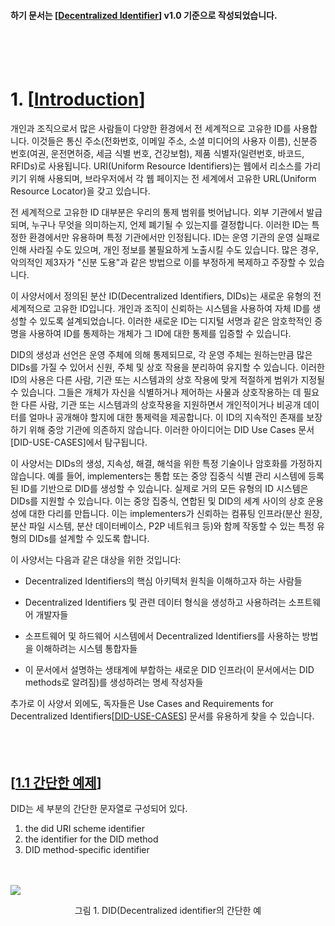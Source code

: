 #### 하기 문서는 [[Decentralized Identifier](https://www.w3.org/TR/did-core/#introduction)] v1.0 기준으로 작성되었습니다.

<br/>
<br/>
<br/>

# 1. [[Introduction](https://www.w3.org/TR/did-core/#introduction:~:text=1.-,Introduction,-This%20section%20is)]

개인과 조직으로서 많은 사람들이 다양한 환경에서 전 세계적으로 고유한 ID를 사용합니다. 이것들은 통신 주소(전화번호, 이메일 주소, 소셜 미디어의 사용자 이름), 신분증 번호(여권, 운전면허증, 세금 식별 번호, 건강보험), 제품 식별자(일련번호, 바코드, RFIDs)로 사용됩니다. URI(Uniform Resource Identifiers)는 웹에서 리소스를 가리키기 위해 사용되며, 브라우저에서 각 웹 페이지는 전 세계에서 고유한 URL(Uniform Resource Locator)을 갖고 있습니다.

전 세계적으로 고유한 ID 대부분은 우리의 통제 범위를 벗어납니다. 외부 기관에서 발급되며, 누구나 무엇을 의미하는지, 언제 폐기될 수 있는지를 결정합니다. 이러한 ID는 특정한 환경에서만 유용하며 특정 기관에서만 인정됩니다. ID는 운영 기관의 운영 실패로 인해 사라질 수도 있으며, 개인 정보를 불필요하게 노출시킬 수도 있습니다. 많은 경우, 악의적인 제3자가 "신분 도용"과 같은 방법으로 이를 부정하게 복제하고 주장할 수 있습니다.

이 사양서에서 정의된 분산 ID(Decentralized Identifiers, DIDs)는 새로운 유형의 전 세계적으로 고유한 ID입니다. 개인과 조직이 신뢰하는 시스템을 사용하여 자체 ID를 생성할 수 있도록 설계되었습니다. 이러한 새로운 ID는 디지털 서명과 같은 암호학적인 증명을 사용하여 ID를 통제하는 개체가 그 ID에 대한 통제를 입증할 수 있습니다.

DID의 생성과 선언은 운영 주체에 의해 통제되므로, 각 운영 주체는 원하는만큼 많은 DIDs를 가질 수 있어서 신원, 주체 및 상호 작용을 분리하여 유지할 수 있습니다. 이러한 ID의 사용은 다른 사람, 기관 또는 시스템과의 상호 작용에 맞게 적절하게 범위가 지정될 수 있습니다. 그들은 개체가 자신을 식별하거나 제어하는 사물과 상호작용하는 데 필요한 다른 사람, 기관 또는 시스템과의 상호작용을 지원하면서 개인적이거나 비공개 데이터를 얼마나 공개해야 할지에 대한 통제력을 제공합니다. 이 ID의 지속적인 존재를 보장하기 위해 중앙 기관에 의존하지 않습니다. 이러한 아이디어는 DID Use Cases 문서[DID-USE-CASES]에서 탐구됩니다.

이 사양서는 DIDs의 생성, 지속성, 해결, 해석을 위한 특정 기술이나 암호화를 가정하지 않습니다. 예를 들어, implementers는 통합 또는 중앙 집중식 식별 관리 시스템에 등록된 ID를 기반으로 DID를 생성할 수 있습니다. 실제로 거의 모든 유형의 ID 시스템은 DIDs를 지원할 수 있습니다. 이는 중앙 집중식, 연합된 및 DID의 세계 사이의 상호 운용성에 대한 다리를 만듭니다. 이는 implementers가 신뢰하는 컴퓨팅 인프라(분산 원장, 분산 파일 시스템, 분산 데이터베이스, P2P 네트워크 등)와 함께 작동할 수 있는 특정 유형의 DIDs를 설계할 수 있도록 합니다.

이 사양서는 다음과 같은 대상을 위한 것입니다:

- Decentralized Identifiers의 핵심 아키텍처 원칙을 이해하고자 하는 사람들

- Decentralized Identifiers 및 관련 데이터 형식을 생성하고 사용하려는 소프트웨어 개발자들

- 소프트웨어 및 하드웨어 시스템에서 Decentralized Identifiers를 사용하는 방법을 이해하려는 시스템 통합자들

- 이 문서에서 설명하는 생태계에 부합하는 새로운 DID 인프라(이 문서에서는 DID methods로 알려짐)를 생성하려는 명세 작성자들

추가로 이 사양서 외에도, 독자들은 Use Cases and Requirements for Decentralized Identifiers[[DID-USE-CASES](https://www.w3.org/TR/did-core/#bib-did-use-cases)] 문서를 유용하게 찾을 수 있습니다.  
<br/>
<br/>
<br/>

## [[1.1 간단한 예제](https://www.w3.org/TR/did-core/#introduction:~:text=1.1-,A%20Simple%20Example,-This%20section%20is)]

DID는 세 부분의 간단한 문자열로 구성되어 있다.

1. the did URI scheme identifier
2. the identifier for the DID method
3. DID method-specific identifier
   <br/>
   <br/>
   <br/>

![](https://www.w3.org/TR/did-core/diagrams/parts-of-a-did.svg)

<center>그림 1. DID(Decentralized identifier의 간단한 예</center>
